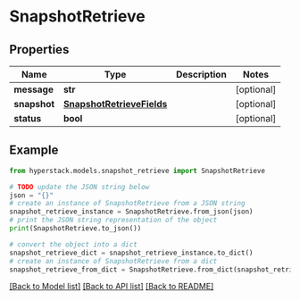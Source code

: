 # SnapshotRetrieve


## Properties

Name | Type | Description | Notes
------------ | ------------- | ------------- | -------------
**message** | **str** |  | [optional] 
**snapshot** | [**SnapshotRetrieveFields**](SnapshotRetrieveFields.md) |  | [optional] 
**status** | **bool** |  | [optional] 

## Example

```python
from hyperstack.models.snapshot_retrieve import SnapshotRetrieve

# TODO update the JSON string below
json = "{}"
# create an instance of SnapshotRetrieve from a JSON string
snapshot_retrieve_instance = SnapshotRetrieve.from_json(json)
# print the JSON string representation of the object
print(SnapshotRetrieve.to_json())

# convert the object into a dict
snapshot_retrieve_dict = snapshot_retrieve_instance.to_dict()
# create an instance of SnapshotRetrieve from a dict
snapshot_retrieve_from_dict = SnapshotRetrieve.from_dict(snapshot_retrieve_dict)
```
[[Back to Model list]](../README.md#documentation-for-models) [[Back to API list]](../README.md#documentation-for-api-endpoints) [[Back to README]](../README.md)


